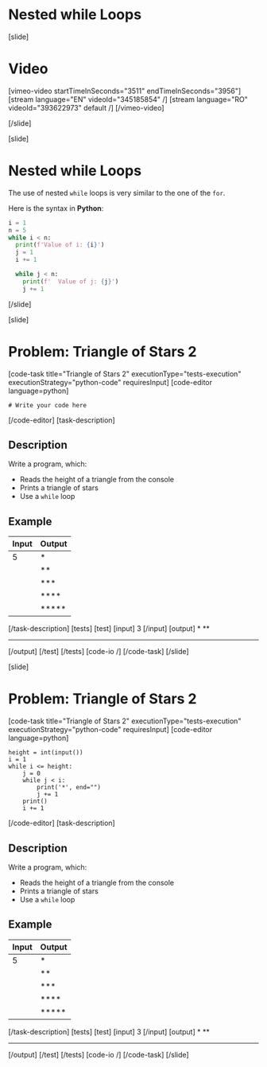 # Nested while Loops

[slide]
# Video

[vimeo-video startTimeInSeconds="3511" endTimeInSeconds="3956"]
[stream language="EN" videoId="345185854"  /]
[stream language="RO" videoId="393622973" default /]
[/vimeo-video]

[/slide]


[slide]
# Nested while Loops
The use of nested `while` loops is very similar to the one of the `for`.

Here is the syntax in **Python**:
```py live
i = 1
n = 5
while i < n:
  print(f'Value of i: {i}')
  j = 1
  i += 1

  while j < n:
    print(f'  Value of j: {j}')
    j += 1
```
[/slide]

[slide]
# Problem: Triangle of Stars 2
[code-task title="Triangle of Stars 2" executionType="tests-execution" executionStrategy="python-code" requiresInput]
[code-editor language=python]
```
# Write your code here
```
[/code-editor]
[task-description]
## Description
Write a program, which:

* Reads the height of a triangle from the console
* Prints a triangle of stars
* Use a `while` loop

## Example
| **Input** | **Output** |
| --- | --- |
| 5 | \* |
| | \*\* |
| | \*\*\* |
| | \*\*\*\* |
| | \*\*\*\*\* |
[/task-description]
[tests]
[test]
[input]
3
[/input]
[output]
*
**
***
[/output]
[/test]
[/tests]
[code-io /]
[/code-task]
[/slide]

[slide]
# Problem: Triangle of Stars 2
[code-task title="Triangle of Stars 2" executionType="tests-execution" executionStrategy="python-code" requiresInput]
[code-editor language=python]
```
height = int(input())
i = 1
while i <= height:
    j = 0
    while j < i:
        print('*', end="")
        j += 1
    print()
    i += 1
```
[/code-editor]
[task-description]
## Description
Write a program, which:

* Reads the height of a triangle from the console
* Prints a triangle of stars
* Use a `while` loop

## Example
| **Input** | **Output** |
| --- | --- |
| 5 | \* |
| | \*\* |
| | \*\*\* |
| | \*\*\*\*|
| | \*\*\*\*\* |
[/task-description]
[tests]
[test]
[input]
3
[/input]
[output]
*
**
***
[/output]
[/test]
[/tests]
[code-io /]
[/code-task]
[/slide]